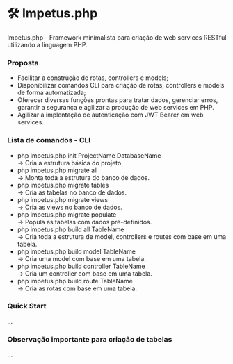 # 🛠️ Impetus.php
Impetus.php - Framework minimalista para criação de web services RESTful utilizando a linguagem PHP.

### Proposta
- Facilitar a construção de rotas, controllers e models;
- Disponibilizar comandos CLI para criação de rotas, controllers e models de forma automatizada;
- Oferecer diversas funções prontas para tratar dados, gerenciar erros, garantir a segurança e agilizar a produção de web services em PHP.
- Agilizar a implentação de autenticação com JWT Bearer em web services.

### Lista de comandos - CLI
- php impetus.php init ProjectName DatabaseName
<br> -> Cria a estrutura básica do projeto.
- php impetus.php migrate all
<br> -> Monta toda a estrutura do banco de dados.
- php impetus.php migrate tables
<br> -> Cria as tabelas no banco de dados.
- php impetus.php migrate views
<br> -> Cria as views no banco de dados.
- php impetus.php migrate populate
<br> -> Popula as tabelas com dados pré-definidos.
- php impetus.php build all TableName
<br> -> Cria toda a estrutura de model, controllers e routes com base em uma tabela.
- php impetus.php build model TableName
<br> -> Cria uma model com base em uma tabela.
- php impetus.php build controller TableName
<br> -> Cria um controller com base em uma tabela.
- php impetus.php build route TableName
<br> -> Cria as rotas com base em uma tabela.

### Quick Start

...

### Observação importante para criação de tabelas

...
